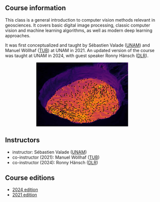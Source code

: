 ## Course information
This class is a general introduction to computer vision methods relevant in geosciences. It covers basic digital image processing, classic computer vision and machine learning algorithms, as well as modern deep learning approaches.

It was first conceptualized and taught by Sébastien Valade ([UNAM](https://svalade.github.io/)) and Manuel Wöllhaf ([TUB](https://www.tu.berlin/cv/ueber-uns/manuel-woellhaf)) at UNAM in 2021. An updated version of the course was taught at UNAM in 2024, with guest speaker Ronny Hänsch ([DLR](http://www.rhaensch.de/)).

<div style="text-align: center; margin-top: 0;">
    <img src="featured.jpg" alt="Optical flow analysis on Nyiragongo lava lake (Valade et al. 2018 EPSL)" width="300"/>
</div>

## Instructors
* instructor: Sébastien Valade ([UNAM](https://svalade.github.io/))
* co-instructor (2021): Manuel Wöllhaf ([TUB](https://www.tu.berlin/cv/ueber-uns/manuel-woellhaf))
* co-instructor (2024): Ronny Hänsch ([DLR](http://www.rhaensch.de/))

## Course editions

* [2024 edition](./2024/index.md)
* [2021 edition](./2021/index.md)